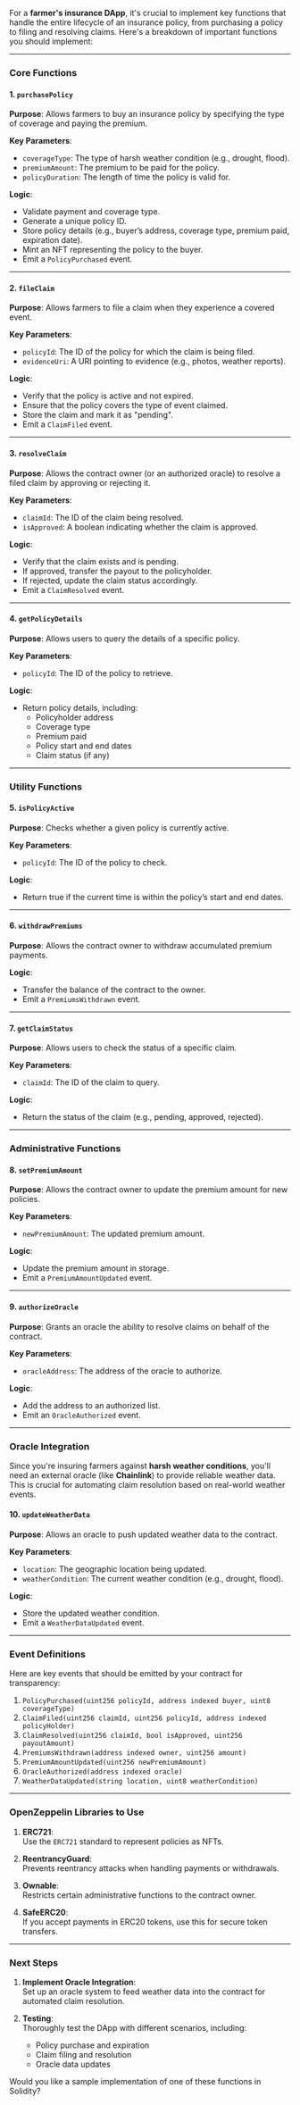 For a **farmer's insurance DApp**, it's crucial to implement key functions that handle the entire lifecycle of an insurance policy, from purchasing a policy to filing and resolving claims. Here's a breakdown of important functions you should implement:

---

### **Core Functions**

#### 1. `purchasePolicy`
**Purpose**: Allows farmers to buy an insurance policy by specifying the type of coverage and paying the premium.

**Key Parameters**:
- `coverageType`: The type of harsh weather condition (e.g., drought, flood).
- `premiumAmount`: The premium to be paid for the policy.
- `policyDuration`: The length of time the policy is valid for.

**Logic**:
- Validate payment and coverage type.
- Generate a unique policy ID.
- Store policy details (e.g., buyer’s address, coverage type, premium paid, expiration date).
- Mint an NFT representing the policy to the buyer.
- Emit a `PolicyPurchased` event.

---

#### 2. `fileClaim`
**Purpose**: Allows farmers to file a claim when they experience a covered event.

**Key Parameters**:
- `policyId`: The ID of the policy for which the claim is being filed.
- `evidenceUri`: A URI pointing to evidence (e.g., photos, weather reports).

**Logic**:
- Verify that the policy is active and not expired.
- Ensure that the policy covers the type of event claimed.
- Store the claim and mark it as "pending".
- Emit a `ClaimFiled` event.

---

#### 3. `resolveClaim`
**Purpose**: Allows the contract owner (or an authorized oracle) to resolve a filed claim by approving or rejecting it.

**Key Parameters**:
- `claimId`: The ID of the claim being resolved.
- `isApproved`: A boolean indicating whether the claim is approved.

**Logic**:
- Verify that the claim exists and is pending.
- If approved, transfer the payout to the policyholder.
- If rejected, update the claim status accordingly.
- Emit a `ClaimResolved` event.

---

#### 4. `getPolicyDetails`
**Purpose**: Allows users to query the details of a specific policy.

**Key Parameters**:
- `policyId`: The ID of the policy to retrieve.

**Logic**:
- Return policy details, including:
  - Policyholder address
  - Coverage type
  - Premium paid
  - Policy start and end dates
  - Claim status (if any)

---

### **Utility Functions**

#### 5. `isPolicyActive`
**Purpose**: Checks whether a given policy is currently active.

**Key Parameters**:
- `policyId`: The ID of the policy to check.

**Logic**:
- Return true if the current time is within the policy’s start and end dates.

---

#### 6. `withdrawPremiums`
**Purpose**: Allows the contract owner to withdraw accumulated premium payments.

**Logic**:
- Transfer the balance of the contract to the owner.
- Emit a `PremiumsWithdrawn` event.

---

#### 7. `getClaimStatus`
**Purpose**: Allows users to check the status of a specific claim.

**Key Parameters**:
- `claimId`: The ID of the claim to query.

**Logic**:
- Return the status of the claim (e.g., pending, approved, rejected).

---

### **Administrative Functions**

#### 8. `setPremiumAmount`
**Purpose**: Allows the contract owner to update the premium amount for new policies.

**Key Parameters**:
- `newPremiumAmount`: The updated premium amount.

**Logic**:
- Update the premium amount in storage.
- Emit a `PremiumAmountUpdated` event.

---

#### 9. `authorizeOracle`
**Purpose**: Grants an oracle the ability to resolve claims on behalf of the contract.

**Key Parameters**:
- `oracleAddress`: The address of the oracle to authorize.

**Logic**:
- Add the address to an authorized list.
- Emit an `OracleAuthorized` event.

---

### **Oracle Integration**

Since you're insuring farmers against **harsh weather conditions**, you'll need an external oracle (like **Chainlink**) to provide reliable weather data. This is crucial for automating claim resolution based on real-world weather events.

#### 10. `updateWeatherData`
**Purpose**: Allows an oracle to push updated weather data to the contract.

**Key Parameters**:
- `location`: The geographic location being updated.
- `weatherCondition`: The current weather condition (e.g., drought, flood).

**Logic**:
- Store the updated weather condition.
- Emit a `WeatherDataUpdated` event.

---

### **Event Definitions**

Here are key events that should be emitted by your contract for transparency:

1. `PolicyPurchased(uint256 policyId, address indexed buyer, uint8 coverageType)`
2. `ClaimFiled(uint256 claimId, uint256 policyId, address indexed policyHolder)`
3. `ClaimResolved(uint256 claimId, bool isApproved, uint256 payoutAmount)`
4. `PremiumsWithdrawn(address indexed owner, uint256 amount)`
5. `PremiumAmountUpdated(uint256 newPremiumAmount)`
6. `OracleAuthorized(address indexed oracle)`
7. `WeatherDataUpdated(string location, uint8 weatherCondition)`

---

### **OpenZeppelin Libraries to Use**

1. **ERC721**:  
   Use the `ERC721` standard to represent policies as NFTs.
   
2. **ReentrancyGuard**:  
   Prevents reentrancy attacks when handling payments or withdrawals.
   
3. **Ownable**:  
   Restricts certain administrative functions to the contract owner.

4. **SafeERC20**:  
   If you accept payments in ERC20 tokens, use this for secure token transfers.

---

### **Next Steps**

1. **Implement Oracle Integration**:  
   Set up an oracle system to feed weather data into the contract for automated claim resolution.

2. **Testing**:  
   Thoroughly test the DApp with different scenarios, including:
   - Policy purchase and expiration
   - Claim filing and resolution
   - Oracle data updates

Would you like a sample implementation of one of these functions in Solidity?